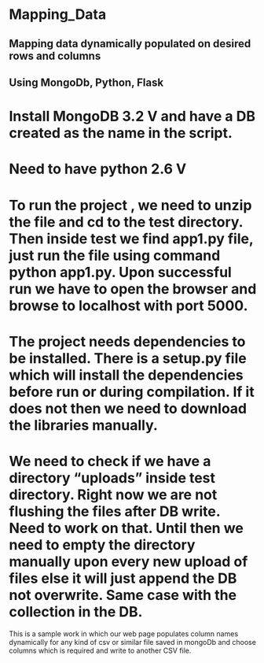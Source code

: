# Mapping_Data
## Mapping data dynamically populated on desired rows and columns
## Using MongoDb, Python, Flask

# Install MongoDB 3.2 V and have a DB created as the name in the script.
# Need to have python 2.6 V
# To run the project , we need to unzip the file and cd to the test directory. Then inside test we find app1.py file, just run the file using command python app1.py. Upon successful run we have to open the browser and browse to localhost with port 5000. 
# The project needs dependencies to be installed. There is a setup.py file which will install the dependencies before run or during compilation. If it does not then we need to download the libraries manually.
# We need to check if we have a directory “uploads” inside test directory. Right now we are not flushing the files after DB write. Need to work on that. Until then we need to empty the directory manually upon every new upload of files else it will just append the DB not overwrite. Same case with the collection in the DB.

This is a sample work in which our web page populates column names dynamically for any kind of csv or similar file saved in mongoDb and choose columns which is required and write to another CSV file.

